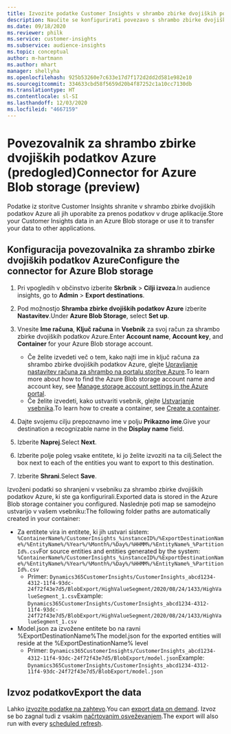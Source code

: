 ```yaml
---
title: Izvozite podatke Customer Insights v shrambo zbirke dvojiških podatkov Azure
description: Naučite se konfigurirati povezavo s shrambo zbirke dvojiških podatkov Azure.
ms.date: 09/18/2020
ms.reviewer: philk
ms.service: customer-insights
ms.subservice: audience-insights
ms.topic: conceptual
author: m-hartmann
ms.author: mhart
manager: shellyha
ms.openlocfilehash: 925b53260e7c633e17d7f172d2dd2d581e982e10
ms.sourcegitcommit: 334633cbd58f5659d20b4f87252c1a10cc7130db
ms.translationtype: HT
ms.contentlocale: sl-SI
ms.lasthandoff: 12/03/2020
ms.locfileid: "4667159"
---
```

# <a name="connector-for-azure-blob-storage-preview"></a><span data-ttu-id="854e4-103">Povezovalnik za shrambo zbirke dvojiških podatkov Azure (predogled)</span><span class="sxs-lookup"><span data-stu-id="854e4-103">Connector for Azure Blob storage (preview)</span></span>

<span data-ttu-id="854e4-104">Podatke iz storitve Customer Insights shranite v shrambo zbirke dvojiških podatkov Azure ali jih uporabite za prenos podatkov v druge aplikacije.</span><span class="sxs-lookup"><span data-stu-id="854e4-104">Store your Customer Insights data in an Azure Blob storage or use it to transfer your data to other applications.</span></span>

## <a name="configure-the-connector-for-azure-blob-storage"></a><span data-ttu-id="854e4-105">Konfiguracija povezovalnika za shrambo zbirke dvojiških podatkov Azure</span><span class="sxs-lookup"><span data-stu-id="854e4-105">Configure the connector for Azure Blob storage</span></span>

1. <span data-ttu-id="854e4-106">Pri vpogledih v občinstvo izberite **Skrbnik** > **Cilji izvoza**.</span><span class="sxs-lookup"><span data-stu-id="854e4-106">In audience insights, go to **Admin** > **Export destinations**.</span></span>

1. <span data-ttu-id="854e4-107">Pod možnostjo **Shramba zbirke dvojiških podatkov Azure** izberite **Nastavitev**.</span><span class="sxs-lookup"><span data-stu-id="854e4-107">Under **Azure Blob Storage**, select **Set up**.</span></span>

1. <span data-ttu-id="854e4-108">Vnesite **Ime računa**, **Ključ računa** in **Vsebnik** za svoj račun za shrambo zbirke dvojiških podatkov Azure.</span><span class="sxs-lookup"><span data-stu-id="854e4-108">Enter **Account name**, **Account key**, and **Container** for your Azure Blob storage account.</span></span>
    - <span data-ttu-id="854e4-109">Če želite izvedeti več o tem, kako najti ime in ključ računa za shrambo zbirke dvojiških podatkov Azure, glejte [Upravljanje nastavitev računa za shrambo na portalu storitve Azure](https://docs.microsoft.com/azure/storage/common/storage-account-manage).</span><span class="sxs-lookup"><span data-stu-id="854e4-109">To learn more about how to find the Azure Blob storage account name and account key, see [Manage storage account settings in the Azure portal](https://docs.microsoft.com/azure/storage/common/storage-account-manage).</span></span>
    - <span data-ttu-id="854e4-110">Če želite izvedeti, kako ustvariti vsebnik, glejte [Ustvarjanje vsebnika](https://docs.microsoft.com/azure/storage/blobs/storage-quickstart-blobs-portal#create-a-container).</span><span class="sxs-lookup"><span data-stu-id="854e4-110">To learn how to create a container, see [Create a container](https://docs.microsoft.com/azure/storage/blobs/storage-quickstart-blobs-portal#create-a-container).</span></span>

1. <span data-ttu-id="854e4-111">Dajte svojemu cilju prepoznavno ime v polju **Prikazno ime**.</span><span class="sxs-lookup"><span data-stu-id="854e4-111">Give your destination a recognizable name in the **Display name** field.</span></span>

1. <span data-ttu-id="854e4-112">Izberite **Naprej**.</span><span class="sxs-lookup"><span data-stu-id="854e4-112">Select **Next**.</span></span>

1. <span data-ttu-id="854e4-113">Izberite polje poleg vsake entitete, ki jo želite izvoziti na ta cilj.</span><span class="sxs-lookup"><span data-stu-id="854e4-113">Select the box next to each of the entities you want to export to this destination.</span></span>

1. <span data-ttu-id="854e4-114">Izberite **Shrani**.</span><span class="sxs-lookup"><span data-stu-id="854e4-114">Select **Save**.</span></span>

<span data-ttu-id="854e4-115">Izvoženi podatki so shranjeni v vsebniku za shrambo zbirke dvojiških podatkov Azure, ki ste ga konfigurirali.</span><span class="sxs-lookup"><span data-stu-id="854e4-115">Exported data is stored in the Azure Blob storage container you configured.</span></span> <span data-ttu-id="854e4-116">Naslednje poti map se samodejno ustvarijo v vašem vsebniku:</span><span class="sxs-lookup"><span data-stu-id="854e4-116">The following folder paths are automatically created in your container:</span></span>

- <span data-ttu-id="854e4-117">Za entitete vira in entitete, ki jih ustvari sistem: `%ContainerName%/CustomerInsights_%instanceID%/%ExportDestinationName%/%EntityName%/%Year%/%Month%/%Day%/%HHMM%/%EntityName%_%PartitionId%.csv`</span><span class="sxs-lookup"><span data-stu-id="854e4-117">For source entities and entities generated by the system: `%ContainerName%/CustomerInsights_%instanceID%/%ExportDestinationName%/%EntityName%/%Year%/%Month%/%Day%/%HHMM%/%EntityName%_%PartitionId%.csv`</span></span>
  - <span data-ttu-id="854e4-118">Primer: `Dynamics365CustomerInsights/CustomerInsights_abcd1234-4312-11f4-93dc-24f72f43e7d5/BlobExport/HighValueSegment/2020/08/24/1433/HighValueSegment_1.csv`</span><span class="sxs-lookup"><span data-stu-id="854e4-118">Example: `Dynamics365CustomerInsights/CustomerInsights_abcd1234-4312-11f4-93dc-24f72f43e7d5/BlobExport/HighValueSegment/2020/08/24/1433/HighValueSegment_1.csv`</span></span>
- <span data-ttu-id="854e4-119">Model.json za izvožene entitete bo na ravni %ExportDestinationName%</span><span class="sxs-lookup"><span data-stu-id="854e4-119">The model.json for the exported entities will reside at the %ExportDestinationName% level</span></span>
  - <span data-ttu-id="854e4-120">Primer: `Dynamics365CustomerInsights/CustomerInsights_abcd1234-4312-11f4-93dc-24f72f43e7d5/BlobExport/model.json`</span><span class="sxs-lookup"><span data-stu-id="854e4-120">Example: `Dynamics365CustomerInsights/CustomerInsights_abcd1234-4312-11f4-93dc-24f72f43e7d5/BlobExport/model.json`</span></span>

## <a name="export-the-data"></a><span data-ttu-id="854e4-121">Izvoz podatkov</span><span class="sxs-lookup"><span data-stu-id="854e4-121">Export the data</span></span>

<span data-ttu-id="854e4-122">Lahko [izvozite podatke na zahtevo](/export-destinations.md#export-data-on-demand).</span><span class="sxs-lookup"><span data-stu-id="854e4-122">You can [export data on demand](/export-destinations.md#export-data-on-demand).</span></span> <span data-ttu-id="854e4-123">Izvoz se bo zagnal tudi z vsakim [načrtovanim osveževanjem](system.md#schedule-tab).</span><span class="sxs-lookup"><span data-stu-id="854e4-123">The export will also run with every [scheduled refresh](system.md#schedule-tab).</span></span>
